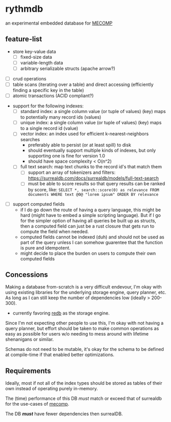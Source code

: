 # rythmdb

an experimental embedded database for [MECOMP](https://github.com/AnthonyMichaelTDM/mecomp)

## feature-list

- store key-value data
  - [ ] fixed-size data
  - [ ] variable-length data
  - [ ] arbitrary serializable structs (apache arrow?)
- [ ] crud operations
- [ ] table scans (iterating over a table) and direct accessing (efficiently finding a specific key in the table)
- [ ] atomic transactions (ACID compliant?)
- support for the following indexes:
  - [ ] standard index: a single column value (or tuple of values) (key) maps to potentially many record ids (values)
  - [ ] unique index: a single column value (or tuple of values) (key) maps to a single record id (value)
  - [ ] vector index: an index used for efficient k-nearest-neighbors searches
    - preferably able to persist (or at least spill) to disk
    - should eventually support multiple kinds of indexes, but only supporting one is fine for version 1.0
    - should have space complexity < O(n^2)
  - [ ] full text search: map text chunks to the record id's that match them
    - [ ] support an array of tokenizers and filters: https://surrealdb.com/docs/surrealdb/models/full-text-search
    - [ ] must be able to score results so that query results can be ranked by score, like: `SELECT *, search::score(0) as relevance FROM documents WHERE text @0@ "lorem ipsum" ORDER BY relevance`
- [ ] support computed fields
  - if I do go down the route of having a query language, this might be hard (might have to embed a simple scripting language). But if I go for the simpler option of having all queries be built up as structs, then a computed field can just be a rust closure that gets run to compute the field when needed.
  - computed fields cannot be indexed (duh) and should not be used as part of the query unless I can somehow guarentee that the function is pure and idempotent.
  - might decide to place the burden on users to compute their own computed fields

## Concessions

Making a database from-scratch is a very difficult endevour, I'm okay with using
existing libraries for the underlying storage engine, query planner, etc.
As long as I can still keep the number of dependencies low (ideally > 200-300).

- currently favoring [redb](https://github.com/cberner/redb) as the storage engine.

Since I'm not expecting other people to use this, I'm okay with not having a query planner,
but effort should be taken to make common operations as easy as possible for users
w/o needing to mess around with lifetime shenanigans or similar.

Schemas do not need to be mutable, it's okay for the schema to be defined at compile-time if that enabled better optimizations.

## Requirements

Ideally, most if not all of the index types should be stored as tables of their own instead of operating purely in-memory.

The (time) performance of this DB *must* match or exceed that of surrealdb for the use-cases of [mecomp](https://github.com/AnthonyMichaelTDM/mecomp).

The DB ***must*** have fewer dependencies then surrealDB.
